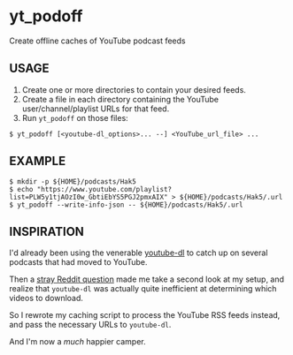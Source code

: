 # yt_podoff
Create offline caches of YouTube podcast feeds

## USAGE
1. Create one or more directories to contain your desired feeds.
2. Create a file in each directory containing the YouTube user/channel/playlist URLs for that feed.
3. Run `yt_podoff` on those files:
```
$ yt_podoff [<youtube-dl_options>... --] <YouTube_url_file> ...
```

## EXAMPLE
```
$ mkdir -p ${HOME}/podcasts/Hak5
$ echo "https://www.youtube.com/playlist?list=PLW5y1tjAOzI0w_GbtiEbYS5PGJ2pmxAIX" > ${HOME}/podcasts/Hak5/.url
$ yt_podoff --write-info-json -- ${HOME}/podcasts/Hak5/.url
```

## INSPIRATION
I'd already been using the venerable [youtube-dl](https://rg3.github.io/youtube-dl/) to catch up on several podcasts that had moved to YouTube.

Then a [stray Reddit question](https://www.reddit.com/r/commandline/comments/a31eos/using_newsboat_automatic_download_of_new_youtube/) made me take a second look at my setup, and realize that `youtube-dl` was actually quite inefficient at determining which videos to download.

So I rewrote my caching script to process the YouTube RSS feeds instead, and pass the necessary URLs to `youtube-dl`.

And I'm now a *much* happier camper.
